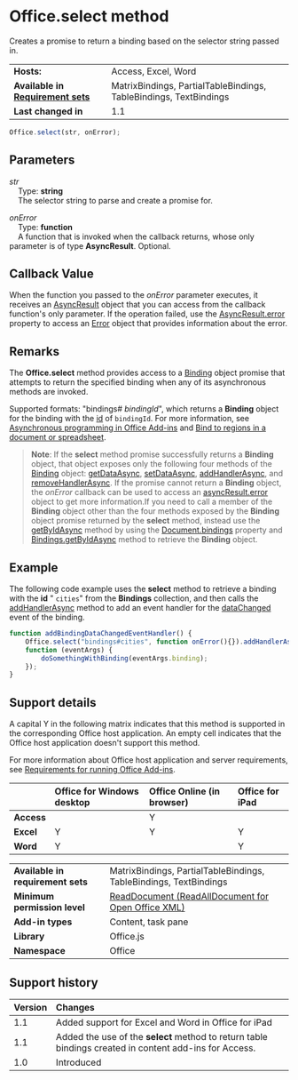 

# Office.select method
Creates a promise to return a binding based on the selector string passed in.

|||
|:-----|:-----|
|**Hosts:**|Access, Excel, Word|
|**Available in [Requirement sets](../../docs/overview/specify-office-hosts-and-api-requirements.md)**|MatrixBindings, PartialTableBindings, TableBindings, TextBindings|
|**Last changed in**|1.1|

```js
Office.select(str, onError);
```


## Parameters


_str_<br/>
&nbsp;&nbsp;&nbsp;&nbsp;Type: **string**<br/>
&nbsp;&nbsp;&nbsp;&nbsp;The selector string to parse and create a promise for.

_onError_<br/>
&nbsp;&nbsp;&nbsp;&nbsp;Type: **function**<br/>
&nbsp;&nbsp;&nbsp;&nbsp;A function that is invoked when the callback returns, whose only parameter is of type  **AsyncResult**. Optional.
    

## Callback Value

When the function you passed to the  _onError_ parameter executes, it receives an [AsyncResult](https://dev.office.com/reference/add-ins/shared/asyncresult) object that you can access from the callback function's only parameter. If the operation failed, use the [AsyncResult.error](https://dev.office.com/reference/add-ins/shared/asyncresult.error) property to access an [Error](https://dev.office.com/reference/add-ins/shared/error) object that provides information about the error.


## Remarks

The  **Office.select** method provides access to a [Binding](https://dev.office.com/reference/add-ins/shared/binding) object promise that attempts to return the specified binding when any of its asynchronous methods are invoked.

Supported formats: "bindings# _bindingId_", which returns a  **Binding** object for the binding with the [id](https://dev.office.com/reference/add-ins/shared/binding.id) of `bindingId`. For more information, see [Asynchronous programming in Office Add-ins](../../docs/develop/asynchronous-programming-in-office-add-ins.md#asynchronous-programming-using-the-promises-pattern-to-access-data-in-bindings) and [Bind to regions in a document or spreadsheet](../../docs/develop/bind-to-regions-in-a-document-or-spreadsheet.md).


 >**Note**: If the  **select** method promise successfully returns a **Binding** object, that object exposes only the following four methods of the [Binding](https://dev.office.com/reference/add-ins/shared/binding) object: [getDataAsync](https://dev.office.com/reference/add-ins/shared/binding.getdataasync), [setDataAsync](https://dev.office.com/reference/add-ins/shared/binding.setdataasync), [addHandlerAsync](https://dev.office.com/reference/add-ins/shared/binding.addhandlerasync), and [removeHandlerAsync](https://dev.office.com/reference/add-ins/shared/binding.removehandlerasync). If the promise cannot return a  **Binding** object, the _onError_ callback can be used to access an [asyncResult.error](https://dev.office.com/reference/add-ins/shared/asyncresult.error) object to get more information.If you need to call a member of the  **Binding** object other than the four methods exposed by the **Binding** object promise returned by the **select** method, instead use the [getByIdAsync](https://dev.office.com/reference/add-ins/shared/bindings.getbyidasync) method by using the [Document.bindings](https://dev.office.com/reference/add-ins/shared/document.bindings) property and [Bindings.getByIdAsync](https://dev.office.com/reference/add-ins/shared/bindings.getbyidasync) method to retrieve the **Binding** object.


## Example

The following code example uses the  **select** method to retrieve a binding with the **id** " `cities`" from the  **Bindings** collection, and then calls the [addHandlerAsync](https://dev.office.com/reference/add-ins/shared/binding.addhandlerasync) method to add an event handler for the [dataChanged](https://dev.office.com/reference/add-ins/shared/binding.bindingdatachangedevent) event of the binding.


```js
function addBindingDataChangedEventHandler() {
    Office.select("bindings#cities", function onError(){}).addHandlerAsync(Office.EventType.BindingDataChanged,
    function (eventArgs) {
        doSomethingWithBinding(eventArgs.binding);
    });
}
```




## Support details


A capital Y in the following matrix indicates that this method is supported in the corresponding Office host application. An empty cell indicates that the Office host application doesn't support this method.

For more information about Office host application and server requirements, see [Requirements for running Office Add-ins](../../docs/overview/requirements-for-running-office-add-ins.md).



||**Office for Windows desktop**|**Office Online (in browser)**|**Office for iPad**|
|:-----|:-----|:-----|:-----|
|**Access**||Y||
|**Excel**|Y|Y|Y|
|**Word**|Y||Y|

|||
|:-----|:-----|
|**Available in requirement sets**|MatrixBindings, PartialTableBindings, TableBindings, TextBindings|
|**Minimum permission level**|[ReadDocument (ReadAllDocument for Open Office XML)](../../docs/develop/requesting-permissions-for-api-use-in-content-and-task-pane-add-ins.md)|
|**Add-in types**|Content, task pane|
|**Library**|Office.js|
|**Namespace**|Office|

## Support history



|**Version**|**Changes**|
|:-----|:-----|
|1.1|Added support for Excel and Word in Office for iPad|
|1.1|Added the use of the  **select** method to return table bindings created in content add-ins for Access.|
|1.0|Introduced|
